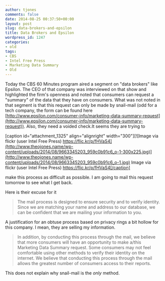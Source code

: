 ```yaml
---
author: tjones
comments: false
date: 2014-08-25 00:37:50+00:00
layout: post
slug: data-brokers-and-epsilon
title: Data Brokers and Epsilon
wordpress_id: 1247
categories:
- old
tags:
- CBS
- Intel Free Press
- Marketing Data Summary
- Old
---
```


Today the CBS 60 Minutes program aired a segment on "data brokers" like Epsilon. The CEO of that company was interviewed on that show and highlighted the firm's openness and noted that consumers can request a "summary" of the data that they have on consumers. What was not noted in that segment is that this request can only be made by snail-mail (odd for a tech company, the form can be found here [http://www.epsilon.com/consumer-info/marketing-data-summary-request](http://www.epsilon.com/consumer-info/marketing-data-summary-request)). Also, they need a voided check.It seems they are trying to

[caption id="attachment_1325" align="alignright" width="300"][![Image via flickr (user Intel Free Press) https://flic.kr/p/fHVaS4](http://www.theojones.name/wp-content/uploads/2014/08/9663345203_959c0b91c6_o-1-300x225.jpg)](http://www.theojones.name/wp-content/uploads/2014/08/9663345203_959c0b91c6_o-1.jpg) Image via flickr (user Intel Free Press) https://flic.kr/p/fHVaS4[/caption]

make this process as difficult as possible. I am going to mail this request tomorrow to see what I get back.

Here is their excuse for it



<blockquote>The mail process is designed to ensure security and to verify identity. Since we are matching your name and address to our database, we can be confident that we are mailing your information to you.</blockquote>



A justification for an obtuse process based on privacy rings a bit hollow for this company. I mean, they are selling my information.



<blockquote>In addition, by conducting this process through the mail, we believe that more consumers will have an opportunity to make a/this Marketing Data Summary request. Some consumers may not feel comfortable using other methods to verify their identity on the internet. We believe that conducting this process through the mail allows the greatest number of consumers access to their reports.</blockquote>



This does not explain why snail-mail is the _only_ method.
